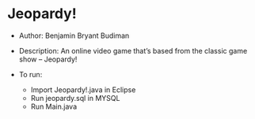 # Jeopardy!
  - Author: Benjamin Bryant Budiman
  
  - Description: An online video game that’s based from the classic game show – Jeopardy! 
  
  - To run:
    - Import Jeopardy!.java in Eclipse
    - Run jeopardy.sql in MYSQL
    - Run Main.java
